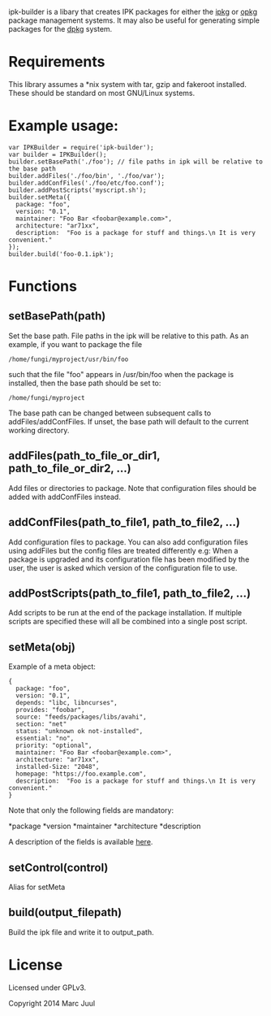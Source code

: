 ipk-builder is a libary that creates IPK packages for either the [ipkg](https://en.wikipedia.org/wiki/Ipkg) or [opkg](https://en.wikipedia.org/wiki/Opkg) package management systems. It may also be useful for generating simple packages for the [dpkg](https://en.wikipedia.org/wiki/Dpkg) system.

# Requirements 

This library assumes a *nix system with tar, gzip and fakeroot installed. These should be standard on most GNU/Linux systems.

# Example usage:

    var IPKBuilder = require('ipk-builder');
    var builder = IPKBuilder();
    builder.setBasePath('./foo'); // file paths in ipk will be relative to the base path
    builder.addFiles('./foo/bin', './foo/var');
    builder.addConfFiles('./foo/etc/foo.conf');
    builder.addPostScripts('myscript.sh');
    builder.setMeta({  
      package: "foo",
      version: "0.1",
      maintainer: "Foo Bar <foobar@example.com>",
      architecture: "ar71xx",
      description:  "Foo is a package for stuff and things.\n It is very convenient."
    });
    builder.build('foo-0.1.ipk');

# Functions

## setBasePath(path)

Set the base path. File paths in the ipk will be relative to this path. As an example, if you want to package the file

    /home/fungi/myproject/usr/bin/foo

such that the file "foo" appears in /usr/bin/foo when the package is installed, then the base path should be set to:

    /home/fungi/myproject

The base path can be changed between subsequent calls to addFiles/addConfFiles. If unset, the base path will default to the current working directory.

## addFiles(path_to_file_or_dir1, path_to_file_or_dir2, ...)

Add files or directories to package. Note that configuration files should be added with addConfFiles instead.

## addConfFiles(path_to_file1, path_to_file2, ...)

Add configuration files to package. You can also add configuration files using addFiles but the config files are treated differently e.g: When a package is upgraded and its configuration file has been modified by the user, the user is asked which version of the configuration file to use. 

## addPostScripts(path_to_file1, path_to_file2, ...)

Add scripts to be run at the end of the package installation. If multiple scripts are specified these will all be combined into a single post script.

## setMeta(obj)

Example of a meta object:

    {  
      package: "foo",
      version: "0.1",
      depends: "libc, libncurses",
      provides: "foobar",
      source: "feeds/packages/libs/avahi",
      section: "net"
      status: "unknown ok not-installed",
      essential: "no",
      priority: "optional",
      maintainer: "Foo Bar <foobar@example.com>",
      architecture: "ar71xx",
      installed-Size: "2048",
      homepage: "https://foo.example.com",
      description:  "Foo is a package for stuff and things.\n It is very convenient."
    }

Note that only the following fields are mandatory:

*package
*version
*maintainer
*architecture
*description

A description of the fields is available [here](https://www.debian.org/doc/debian-policy/ch-controlfields.html).

## setControl(control)

Alias for setMeta

## build(output_filepath) 

Build the ipk file and write it to output_path.

# License

Licensed under GPLv3.

Copyright 2014 Marc Juul
